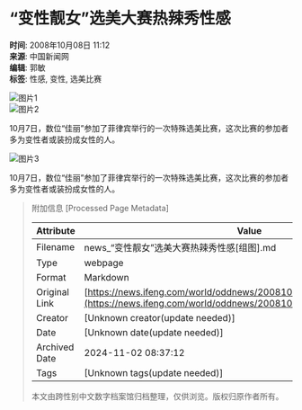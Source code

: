 # “变性靓女”选美大赛热辣秀性感

**时间**: 2008年10月08日 11:12  
**来源**: 中国新闻网  
**编辑**: 郭敏  
**标签**: 性感, 变性, 选美比赛

![图片1](http://img.ifeng.com/hres/200810/08/11/88873c634bc43e3084eba98e3011715a.jpg)  
![图片2](http://img.ifeng.com/hres/200810/08/11/5d867308820a9ff897d2b9a9c2789aca.jpg)  

10月7日，数位“佳丽”参加了菲律宾举行的一次特殊选美比赛，这次比赛的参加者多为变性者或装扮成女性的人。

![图片3](http://img.ifeng.com/hres/200810/08/11/9ac4b01c746e3ff224eef4bfb517411e.jpg)  

10月7日，数位“佳丽”参加了菲律宾举行的一次特殊选美比赛，这次比赛的参加者多为变性者或装扮成女性的人。

> 附加信息 [Processed Page Metadata]
>
> | Attribute       | Value                                  |
> |-----------------|----------------------------------------|
> | Filename        | news_“变性靓女”选美大赛热辣秀性感[组图].md                             |
> | Type            | webpage                                 |
> | Format          | Markdown                               |
> | Original Link   | [https://news.ifeng.com/world/oddnews/200810/1008_2593_821612.shtml](https://news.ifeng.com/world/oddnews/200810/1008_2593_821612.shtml)                       |
> | Creator         | [Unknown creator(update needed)]                              |
> | Date            | [Unknown date(update needed)]                                 |
> | Archived Date   | 2024-11-02 08:37:12                             |
> | Tags            | [Unknown tags(update needed)]                                 |
>
> 本文由跨性别中文数字档案馆归档整理，仅供浏览。版权归原作者所有。
>